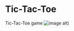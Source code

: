 # Tic-Tac-Toe
Tic-Tac-Toe game
![image alt](https://user-images.githubusercontent.com/12345678/abcdef123456.png))
